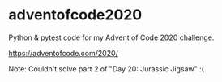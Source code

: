 # adventofcode2020
Python & pytest code for my Advent of Code 2020 challenge.

https://adventofcode.com/2020/

Note: Couldn't solve part 2 of "Day 20: Jurassic Jigsaw" :(
